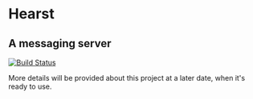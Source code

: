 # Hearst
## A messaging server

[![Build Status](https://travis-ci.org/omarqazi/hearst.svg)](https://travis-ci.org/omarqazi/hearst)

More details will be provided about this project at a later date, when it's ready to use.

